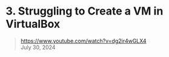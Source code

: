 # 3. Struggling to Create a VM in VirtualBox

> https://www.youtube.com/watch?v=dg2ir4wGLX4  
> July 30, 2024

